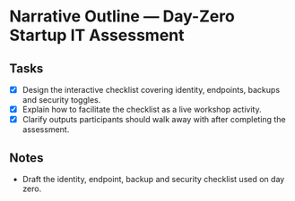 # Narrative Outline — Day-Zero Startup IT Assessment

## Tasks
- [x] Design the interactive checklist covering identity, endpoints, backups and security toggles.
- [x] Explain how to facilitate the checklist as a live workshop activity.
- [x] Clarify outputs participants should walk away with after completing the assessment.

## Notes
- Draft the identity, endpoint, backup and security checklist used on day zero.
